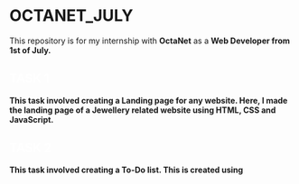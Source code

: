 # OCTANET_JULY
This repository is for my internship with <b>OctaNet</b> as a <b>Web Developer<b> from 1st of July.

## <a href="https://github.com/UtsavKadecha10/OCTANET_JULY/Landing_Page" style="color: white; text-decoration: none;"> TASK 1 </a>
This task involved creating a Landing page for any website. Here, I made the landing page of a Jewellery related website using HTML, CSS and JavaScript.

## <a href="https://github.com/UtsavKadecha10/OCTANET_JULY/To-Do List" style="color: white; text-decoration: none;"> TASK 2 </a>
This task involved creating a To-Do list. This is created using 
